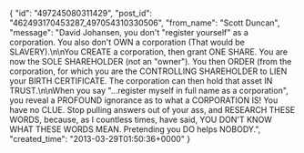  {
   "id": "497245080311429",
   "post_id": "462493170453287_497054310330506",
   "from_name": "Scott Duncan",
   "message": "David Johansen, you don't \"register yourself\" as a corporation. You also don't OWN a corporation (That would be SLAVERY).\n\nYou CREATE a corporation, then grant ONE SHARE. You are now the SOLE SHAREHOLDER (not an \"owner\"). You then ORDER (from the corporation, for which you are the CONTROLLING SHAREHOLDER to LIEN your BIRTH CERTIFICATE. The corporation can then hold that asset IN TRUST.\n\nWhen you say \"...register myself in full name as a corporation\", you reveal a PROFOUND ignorance as to what a CORPORATION IS! You have no CLUE. Stop pulling answers out of your ass, and RESEARCH THESE WORDS, because, as I countless times, have said, YOU DON'T KNOW WHAT THESE WORDS MEAN. Pretending you DO helps NOBODY.",
   "created_time": "2013-03-29T01:50:36+0000"
 }
